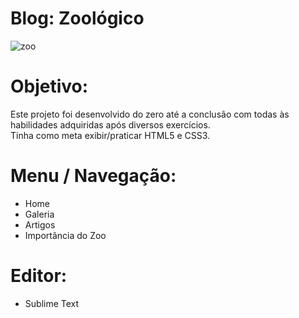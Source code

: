 # Blog: Zoológico
![zoo](https://user-images.githubusercontent.com/48417347/60917068-6c5e6400-a266-11e9-87eb-504ba316fc57.jpg)

# Objetivo: 
Este projeto foi desenvolvido do zero até a conclusão com todas às habilidades adquiridas após diversos exercícios.  <br>
Tinha como meta exibir/praticar HTML5 e CSS3.


# Menu / Navegação:
- Home
- Galeria 
- Artigos 
- Importância do Zoo

# Editor:
- Sublime Text
